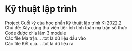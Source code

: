 # Kỹ thuật lập trình
Project Cuối kỳ của học phần Kỹ thuật lập trình Kì 2022.2  
Chủ đề: Xây dựng thư viện tiện ích tính toán ma trận số thực  
Code được chia làm 3 module  
Các file Ma trận... .txt là dữ liệu đầu vào   
Các file Kết quả... .txt là dữ liệu ra  
